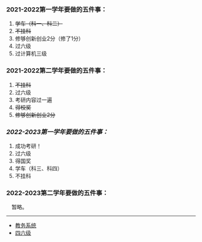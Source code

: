 ### 2021-2022第一学年要做的五件事：  
1. ~~学车（科一、科二）~~
2. ~~不挂科~~
3. 修够创新创业2分（修了1分）
4. 过六级  
5. 过计算机三级

### 2021-2022第二学年要做的五件事：  
1. ~~不挂科~~
2. 过六级  
3. 考研内容过一遍
4. ~~得校奖~~
5. ~~修够创新创业2分~~

### ***2022-2023第一学年要做的五件事：***
1. 成功考研！
2. 过六级
3. 得国奖
4. 学车（科三、科四）
5. 不挂科

### 2022-2023第二学年要做的五件事： 
　暂略。
 
* * *
- [教务系统](http://jwgl.shzu.edu.cn/)
- [四六级](https://cet-bm.neea.edu.cn/)
